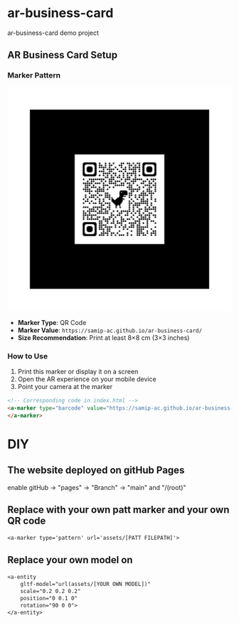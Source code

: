 # ar-business-card
ar-business-card demo project


## AR Business Card Setup

### Marker Pattern
![AR Marker QR Code](assets/pattern-qrcode_samip-ac.github.io.png)

* **Marker Type**: QR Code
* **Marker Value**: `https://samip-ac.github.io/ar-business-card/`
* **Size Recommendation**: Print at least 8×8 cm (3×3 inches)

### How to Use
1. Print this marker or display it on a screen
2. Open the AR experience on your mobile device
3. Point your camera at the marker

```html
<!-- Corresponding code in index.html -->
<a-marker type="barcode" value="https://samip-ac.github.io/ar-business-card/">
</a-marker>
```

# DIY
## The website deployed on gitHub Pages
enable gitHub -> "pages" -> "Branch" -> "main" and "/(root)"


## Replace with your own patt marker and your own QR code
```shell
<a-marker type='pattern' url='assets/[PATT FILEPATH]'>
```


## Replace your own model on
```shell
<a-entity
    gltf-model="url(assets/[YOUR OWN MODEL])"
    scale="0.2 0.2 0.2"
    position="0 0.1 0"
    rotation="90 0 0">
</a-entity>
```
